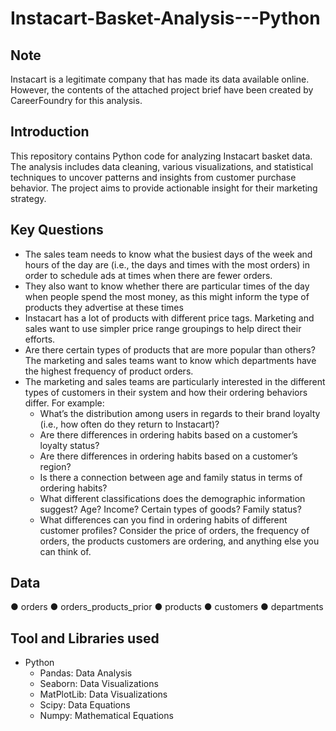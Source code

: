 # Instacart-Basket-Analysis---Python
## Note
Instacart is a legitimate company that has made its data available online. However, the contents of the attached project brief have been created by CareerFoundry for this analysis.
## Introduction
This repository contains Python code for analyzing Instacart basket data. The analysis includes data cleaning, various visualizations, and statistical techniques to uncover patterns and insights from customer purchase behavior. The project aims to provide actionable insight for their marketing strategy. 
## Key Questions
- The sales team needs to know what the busiest days of the week and hours of the day are (i.e., the days and times with the most orders) in order to schedule ads at times when there are fewer orders.
- They also want to know whether there are particular times of the day when people spend the most money, as this might inform the type of products they advertise at these times
- Instacart has a lot of products with different price tags. Marketing and sales want to use simpler price range groupings to help direct their efforts.
- Are there certain types of products that are more popular than others? The marketing and sales teams want to know which departments have the highest frequency of product orders.
- The marketing and sales teams are particularly interested in the different types of customers in their system and how their ordering behaviors differ. For example:
  - What’s the distribution among users in regards to their brand loyalty (i.e., how often do they return to Instacart)?
  - Are there differences in ordering habits based on a customer’s loyalty status?
  - Are there differences in ordering habits based on a customer’s region?
  - Is there a connection between age and family status in terms of ordering habits?
  - What different classifications does the demographic information suggest? Age? Income? Certain types of goods? Family status?
  - What differences can you find in ordering habits of different customer profiles? Consider the price of orders, the frequency of orders, the products customers are ordering, and anything else you can think of.
## Data
● orders
● orders_products_prior
● products
● customers
● departments
## Tool and Libraries used 
- Python
  - Pandas: Data Analysis
  - Seaborn: Data Visualizations
  - MatPlotLib: Data Visualizations
  - Scipy: Data Equations
  - Numpy: Mathematical Equations
